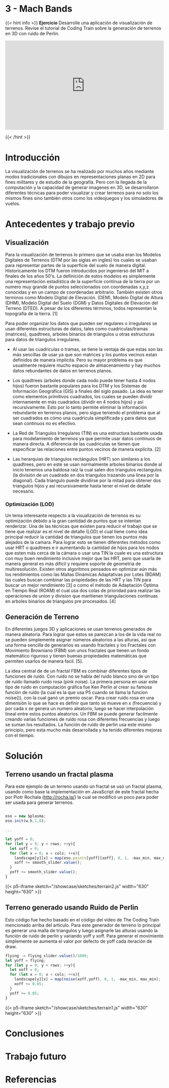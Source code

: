 # 3 - Mach Bands

{{< hint info >}}
<b> Ejercicio</b>
Desarrolle una aplicación de visualización de terrenos. Revise el tutorial de Coding Train sobre la generación de terrenos en 3D con ruido de Perlin.

<div style=position:relative;padding-bottom:56.25%;height:0;overflow:hidden><iframe src=https://www.youtube.com/embed/IKB1hWWedMk style=position:absolute;top:0;left:0;width:100%;height:100%;border:0 allowfullscreen title="3D terrain generation with Perlin noise"></iframe></div>

{{< /hint >}}

# **Introducción**

La visualización de terrenos se ha realizado por muchos años mediante modos tradicionales con dibujos en representaciones planas en 2D para fines militares y de estudio de la geografía. Pero con la llegada de la computación y la capacidad de generar imagenes en 3D, se desarrollaron diferentes técnicas para poder visualizar y crear terrenos para no solo los mismos fines sino también otros como los videojuegos y los simuladores de vuelos.

# **Antecedentes y trabajo previo**

## Visualización

Para la visualización de terrenos lo primero que se usaba eran los Modelos Digitales de Terrenos (DTM por las siglas en ingles) los cuales se usaban para representar partes de la superficie del suelo de manera digital. Historicamente los DTM fueron introducidos por ingenierso del MIT a finales de los años 50's. La definición de estos modelos es simplemente una representación estadística de la superficie continua de la tierra por un numero muy grande de puntos seleccionados con coordenadas x,y,z conocidas y en un campo de coordenadas arbitrario. También existen otros terminos como Modelo Digital de Elevación. (DEM), Modelo Digital de Altura (DHM), Modelo Digital del Suelo (DGM) y Datos Digitales de Elevación del Terreno (DTED). A pesar de los diferentes términos, todos representan la topografía de la tierra. [1]

Para poder organizar los datos que pueden ser regulares o irregulares se usan diferentes estructuras de datos, tales como cuadriculas/tramas (matrices), quadtrees, arboles binarios de triangulos u otras estructuras para datos de triangulos irregulares.

- Al usar las cuadriculas o tramas, se tiene la ventaja de que estas son las más sencillas de usar ya que son matrices y los puntos vecinos estan definidos de manera implícita. Pero su mayor problema es que usualmente requiere mucho espacio de almacenamiento y hay muchos datos rebundantes de datos en terrenos planos.

- Los quadtrees (arboles donde cada nodo puede tener hasta 4 nodos hijos) fueron bastante populares para los DTM y los Sistemas de Información Geográfica (GIS) a finales del siglo pasado. La idea es tener como elementos primitivos cuadrados, los cuales se pueden dividir internamente en más cuadrados (dividir en 4 nodos hijos) y así recursivamente. Esto por lo tanto permite eliminar la información rebundante en terrenos planos, pero sigue teniendo el problema que al ser cuadrados es cómo una cuadricula simplificada y para datos que sean continuos no es efectivo.

- La Red de Triangulos Irregulares (TIN) es una estructura bastante usada para modelamiento de terrenos ya que permite usar datos continuos de manera directa. A diferencia de las cuadriculas se tienen que especificar las relaciones entre puntos vecinos de manera explícita. [2]

- Las herarquias de triangulos rectángulos (HRT) son similares a los quadtrees, pero en este se usan normalmente arboles binarios donde al inicio tenemos una baldosa raíz la cual salen dos triangulos rectangulos (la división de un cuadrado en dos triangulos trazando una linea por la diagonal). Cada triangulo puede dividirse por la mitad para obtener dos triangulos hijos y así recursivamente hasta tener el nivel de detalle necesario.

### Optimización (LOD)

Un tema interesante respecto a la visualización de terrenos es su optimización debido a la gran cantidad de puntos que se intentan renderizar. Una de las técnicas que existen para reducir el trabajo que se tiene que realizar es el nivel de detalle (LOD) el cual tiene como idea principal reducir la cantidad de triangulos que tienen los puntos más alejados de la camara. 
Para lograr esto se tienen diferentes métodos como usar HRT o quadtrees e ir aumentando la cantidad de hijos para los nodos que esten más cerca de la cámara o usar una TIN la cuale es una estructura con muy buen rendimiento inclusive mejor que las HRT, pero que usarla de manera general es más dificil y requiere soporte de geometría de multiresolución. Existen otros algoritmos pensados en optimizar aún más los rendimientos como las Mallas Dinámicas Adaptativas por Lotes (BDAM) las cuales buscan combinar las propiedades de las HRT y las TIN para buscar un mejor rendimiento [3] o como el método de Adaptación Óptima en Tiempo Real (ROAM) el cual usa dos colas de prioridad para realizar las operaciones de union y division que mantienen triangulaciones continuas en arboles binarios de triangulos pre procesados. [4]

## Generación de Terreno

En diferentes juegos 3D y aplicaciones se usan terrenos generados de manera aleatoria. Para lograr que estos se parezcan a los de la vida real no se pueden simplemente asignar números aleatorios a las alturas, asi que una forma sencilla de generarlos es usando fractales y los Fractales con Movimiento Browniano (FBM) son unos fractales que tienen un fondo matemático riguroso y tienen buenas propiedades matemáticas que permiten usarlos de manera facil. [5].

La idea central de de un fractal FBM es combinar diferentes tipos de funciones de ruido. Con ruido no se habla del ruido blanco sino de un tipo de ruido llamado ruido rosa (pink noise). La primera persona en usar este tipo de ruido en computación gráfica fue Ken Perlin al crear su famosa función de ruido (la cual es la que usa P5 cuando se llama la funcion noise()), con la cual ganó un premio oscar. Para crear ruido rosa en una dimensión lo que se hace es definir que tanto se mueve en x (frecuencia) y por cada x se genera un numero aleatorio, luego se hacer interpolación lineal entre estos puntos aleatorios. Un FBM se puede generar facilmente creando varias funciones de ruido rosa con diferentes frecuencias y luego se suman los resultados. La función de ruido de perlin usa este mismo principio, pero esta mucho más desarrollada y ha tenido diferentes mejoras con el tiempo.

# Solución

## Terreno usando un fractal plasma

Para este ejemplo de un terreno usando un fractal se usó un fractal plasma, usando como base la implementación en JavaScript de este fractal hecha por Piotr Rochala (http://rocha.la/) la cual se modificó un poco para poder ser usada para generar terrenos.

```js

eso = new $plasma;
eso.init(w,h,1,0);

...

let yoff = 0;
for (let y = 0; y < rows; ++y){
  let xoff = 0;
  for (let x = 0; x < cols; ++x){
    landscape[y][x] = map(eso.points[yoff][xoff], 0, 1, -max_min, max_min);
    xoff += smooth_slider.value();
  }
  yoff += smooth_slider.value();
}
```

{{< p5-iframe sketch="/showcase/sketches/terrain2.js" width="630" height="630" >}}

## Terreno generado usando Ruido de Perlin

Esto código fue hecho basado en el código del video de The Coding Train mencionado arriba del articulo. Para este generador de terreno lo principal es generar una malla de triangulos y luego asignarle las alturas usando la función de ruido de perlin y variando yoff y xoff. Para generar el movimiento simplemente se aumenta el valor por defecto de yoff cada iteración de draw.

```js
flying -= flying_slider.value()/1000;
let yoff = flying;
for (let y = 0; y < rows; ++y){
  let xoff = 0;
  for (let x = 0; x < cols; ++x){
    landscape[y][x] = map(noise(xoff,yoff), 0, 1, -max_min, max_min);
    xoff += 0.05;
  }
  yoff += 0.05;
}
```

{{< p5-iframe sketch="/showcase/sketches/terrain1.js" width="630" height="630" >}}


# **Conclusiones**


# **Trabajo futuro**

# **Referencias**